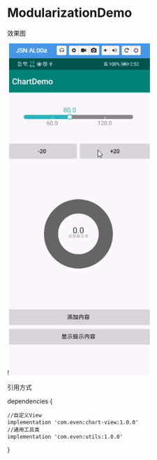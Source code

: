 # ModularizationDemo

效果图

!![image](https://github.com/panyiyiyi/ModularizationDemo/blob/master/test.gif)

引用方式

dependencies {

    //自定义View
    implementation 'com.even:chart-view:1.0.0'
    //通用工具类
    implementation 'com.even:utils:1.0.0'  
}


